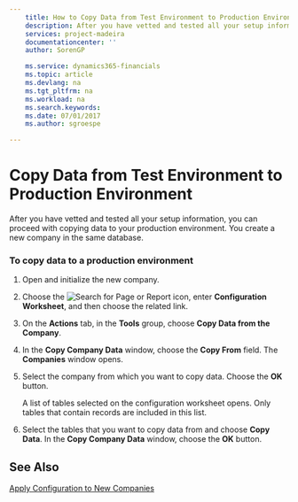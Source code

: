```yaml
---
    title: How to Copy Data from Test Environment to Production Environment | Microsoft Docs
    description: After you have vetted and tested all your setup information, you can proceed with copying data to your production environment. You create a new company in the same database.
    services: project-madeira
    documentationcenter: ''
    author: SorenGP

    ms.service: dynamics365-financials
    ms.topic: article
    ms.devlang: na
    ms.tgt_pltfrm: na
    ms.workload: na
    ms.search.keywords:
    ms.date: 07/01/2017
    ms.author: sgroespe

---
```

# Copy Data from Test Environment to Production Environment
After you have vetted and tested all your setup information, you can proceed with copying data to your production environment. You create a new company in the same database.  
  
### To copy data to a production environment  
  
1.  Open and initialize the new company.  
  
2.  Choose the ![Search for Page or Report](media/ui-search/search_small.png "Search for Page or Report icon") icon, enter **Configuration Worksheet**, and then choose the related link.  
  
3.  On the **Actions** tab, in the **Tools** group, choose **Copy Data from the Company**.  
  
4.  In the **Copy Company Data** window, choose the **Copy From** field. The **Companies** window opens.  
  
5.  Select the company from which you want to copy data. Choose the **OK** button.  
  
     A list of tables selected on the configuration worksheet opens. Only tables that contain records are included in this list.  
  
6.  Select the tables that you want to copy data from and choose **Copy Data**. In the **Copy Company Data** window, choose the **OK** button.  
  
## See Also  
 [Apply Configuration to New Companies](../apply-configuration-to-new-companies.md)